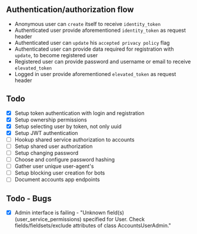 Authentication/authorization flow
--

* Anonymous user can `create` itself to receive `identity_token`
* Authenticated user provide aforementioned `identity_token` as request header
* Authenticated user can `update` his `accepted privacy policy` flag
* Authenticated user can provide data required for registration with `update`, to become registered user
* Registered user can provide password and username or email to receive `elevated_token`
* Logged in user provide aforementioned `elevated_token` as request header

Todo
-
* [x] Setup token authentication with login and registration
* [x] Setup ownership permissions
* [x] Setup selecting user by token, not only uuid
* [x] Setup JWT authentication
* [ ] Hookup shared service authorization to accounts 
* [ ] Setup shared user authorization 
* [ ] Setup changing password 
* [ ] Choose and configure password hashing
* [ ] Gather user unique user-agent's
* [ ] Setup blocking user creation for bots
* [ ] Document accounts app endpoints 

Todo - Bugs
-
* [x] Admin interface is failing - "Unknown field(s) (user_service_permissions) specified for User. Check fields/fieldsets/exclude attributes of class AccountsUserAdmin."